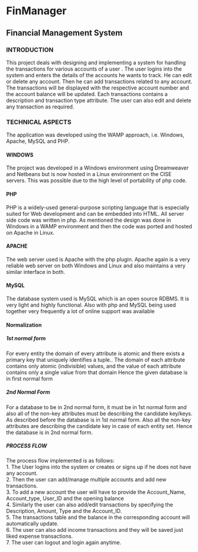 <h1>FinManager</h1>
<h2>Financial Management System</h2>
<h3>INTRODUCTION</h3>
<body>
This project deals with designing and implementing a system for handling the transactions for various accounts of a user . The user logins into the system and enters the details of the accounts he wants to track. He can edit or delete any account. Then he can add transactions related to any account. The transactions will be displayed with the respective account number and the account balance will be updated. Each transactions contains a description and transaction type attribute. The user can also edit and delete any transaction as required.
</body>

<h3>TECHNICAL ASPECTS</h3>
The application was developed using the WAMP approach, i.e. Windows, Apache, MySQL and PHP.
<h4>WINDOWS</h4>
The project was developed in a Windows environment using Dreamweaver and Netbeans but is now
hosted in a Linux environment on the CISE servers. This was possible due to the high level of portability of php code.
<h4>PHP</h4>
PHP is a widely-used general-purpose scripting language that is especially suited for Web development
and can be embedded into HTML. All server side code was written in php. As mentioned the design was done in Windows in a WAMP environment and then the code was ported and hosted on Apache in
Linux.
<h4>APACHE</h4>
The web server used is Apache with the php plugin. Apache again is a very reliable web server on both
Windows and Linux and also maintains a very similar interface in both.
<h4>MySQL</h4>
The database system used is MySQL which is an open source RDBMS. It is very light and highly
functional. Also with php and MySQL being used together very frequently a lot of online support was available
	
<h4>Normalization</h4>
<h5>1st normal form</h5>
For every entity the domain of every attribute is atomic and there exists a primary key that uniquely identifies a tuple..
The domain of each attribute contains only atomic (indivisible) values, and the value of each attribute contains only a single value from that domain
Hence the given database is in first normal form

<h5>2nd Normal Form</h5>
For a database to be in 2nd normal form, it must be in 1st normal form and also all of the non-key attributes must be describing the candidate key/keys.
As described before the database is in 1st normal form. Also all the non-key attributes are describing the candidate key in case of each entity set. Hence the database is in 2nd normal form.

<h5>PROCESS FLOW</h5>
The process flow implemented is as follows:<br>
1. The User logins into the system or creates or signs up if he does not have any account.<br>
2. Then the user can add/manage multiple accounts and add new transactions.<br>
3. To add a new account the user will have to provide the Account_Name, Account_type, User_ID and the opening balance<br>
4. Similarly the user can also add/edit transactions by specifying the Description, Amount, Type and the Account_ID.<br>
5. The transactions table and the balance in the corresponding account will automatically update.<br>
6. The user can also add income transactions and they will be saved just liked expense transactions.<br>
7. The user can logout and login again anytime.
